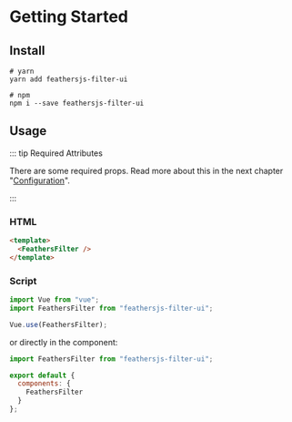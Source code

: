 # Getting Started

## Install

```bash{2,5}
# yarn
yarn add feathersjs-filter-ui

# npm
npm i --save feathersjs-filter-ui
```

## Usage

::: tip Required Attributes

There are some required props. Read more about this in the next chapter "[Configuration](./2-Configuration.md)".

:::

### HTML

```html
<template>
  <FeathersFilter />
</template>
```

### Script

```javascript
import Vue from "vue";
import FeathersFilter from "feathersjs-filter-ui";

Vue.use(FeathersFilter);
```

or directly in the component:

```javascript
import FeathersFilter from "feathersjs-filter-ui";

export default {
  components: {
    FeathersFilter
  }
};
```
